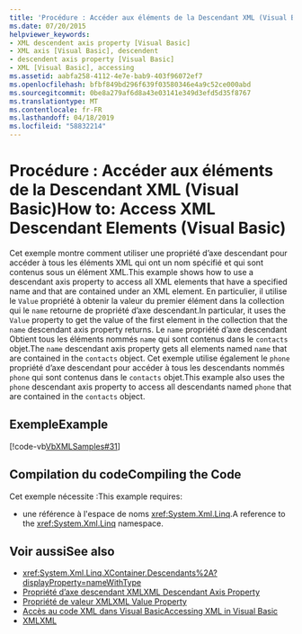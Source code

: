 ```yaml
---
title: 'Procédure : Accéder aux éléments de la Descendant XML (Visual Basic)'
ms.date: 07/20/2015
helpviewer_keywords:
- XML descendent axis property [Visual Basic]
- XML axis [Visual Basic], descendent
- descendent axis property [Visual Basic]
- XML [Visual Basic], accessing
ms.assetid: aabfa258-4112-4e7e-bab9-403f96072ef7
ms.openlocfilehash: bfbf849bd296f639f03580346e4a9c52ce000abd
ms.sourcegitcommit: 0be8a279af6d8a43e03141e349d3efd5d35f8767
ms.translationtype: MT
ms.contentlocale: fr-FR
ms.lasthandoff: 04/18/2019
ms.locfileid: "58832214"
---
```

# <a name="how-to-access-xml-descendant-elements-visual-basic"></a><span data-ttu-id="e4321-102">Procédure : Accéder aux éléments de la Descendant XML (Visual Basic)</span><span class="sxs-lookup"><span data-stu-id="e4321-102">How to: Access XML Descendant Elements (Visual Basic)</span></span>
<span data-ttu-id="e4321-103">Cet exemple montre comment utiliser une propriété d’axe descendant pour accéder à tous les éléments XML qui ont un nom spécifié et qui sont contenus sous un élément XML.</span><span class="sxs-lookup"><span data-stu-id="e4321-103">This example shows how to use a descendant axis property to access all XML elements that have a specified name and that are contained under an XML element.</span></span> <span data-ttu-id="e4321-104">En particulier, il utilise le `Value` propriété à obtenir la valeur du premier élément dans la collection qui le `name` retourne de propriété d’axe descendant.</span><span class="sxs-lookup"><span data-stu-id="e4321-104">In particular, it uses the `Value` property to get the value of the first element in the collection that the `name` descendant axis property returns.</span></span> <span data-ttu-id="e4321-105">Le `name` propriété d’axe descendant Obtient tous les éléments nommés `name` qui sont contenus dans le `contacts` objet.</span><span class="sxs-lookup"><span data-stu-id="e4321-105">The `name` descendant axis property gets all elements named `name` that are contained in the `contacts` object.</span></span> <span data-ttu-id="e4321-106">Cet exemple utilise également le `phone` propriété d’axe descendant pour accéder à tous les descendants nommés `phone` qui sont contenus dans le `contacts` objet.</span><span class="sxs-lookup"><span data-stu-id="e4321-106">This example also uses the `phone` descendant axis property to access all descendants named `phone` that are contained in the `contacts` object.</span></span>  
  
## <a name="example"></a><span data-ttu-id="e4321-107">Exemple</span><span class="sxs-lookup"><span data-stu-id="e4321-107">Example</span></span>  
 [!code-vb[VbXMLSamples#31](~/samples/snippets/visualbasic/VS_Snippets_VBCSharp/VbXMLSamples/VB/XMLSamples13.vb#31)]  
  
## <a name="compiling-the-code"></a><span data-ttu-id="e4321-108">Compilation du code</span><span class="sxs-lookup"><span data-stu-id="e4321-108">Compiling the Code</span></span>  
 <span data-ttu-id="e4321-109">Cet exemple nécessite :</span><span class="sxs-lookup"><span data-stu-id="e4321-109">This example requires:</span></span>  
  
-   <span data-ttu-id="e4321-110">une référence à l'espace de noms <xref:System.Xml.Linq>.</span><span class="sxs-lookup"><span data-stu-id="e4321-110">A reference to the <xref:System.Xml.Linq> namespace.</span></span>  
  
## <a name="see-also"></a><span data-ttu-id="e4321-111">Voir aussi</span><span class="sxs-lookup"><span data-stu-id="e4321-111">See also</span></span>

- <xref:System.Xml.Linq.XContainer.Descendants%2A?displayProperty=nameWithType>
- [<span data-ttu-id="e4321-112">Propriété d’axe descendant XML</span><span class="sxs-lookup"><span data-stu-id="e4321-112">XML Descendant Axis Property</span></span>](../../../../visual-basic/language-reference/xml-axis/xml-descendant-axis-property.md)
- [<span data-ttu-id="e4321-113">Propriété de valeur XML</span><span class="sxs-lookup"><span data-stu-id="e4321-113">XML Value Property</span></span>](../../../../visual-basic/language-reference/xml-axis/xml-value-property.md)
- [<span data-ttu-id="e4321-114">Accès au code XML dans Visual Basic</span><span class="sxs-lookup"><span data-stu-id="e4321-114">Accessing XML in Visual Basic</span></span>](../../../../visual-basic/programming-guide/language-features/xml/accessing-xml.md)
- [<span data-ttu-id="e4321-115">XML</span><span class="sxs-lookup"><span data-stu-id="e4321-115">XML</span></span>](../../../../visual-basic/programming-guide/language-features/xml/index.md)
